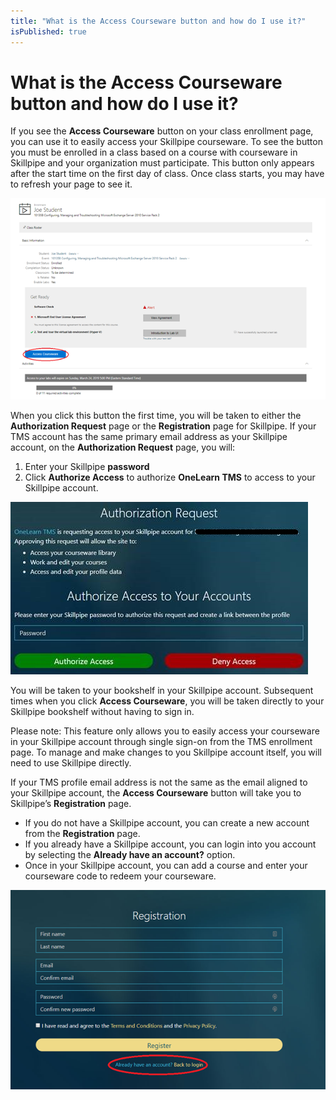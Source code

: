 ```yaml
---
title: "What is the Access Courseware button and how do I use it?"
isPublished: true
---
```


# What is the Access Courseware button and how do I use it?

If you see the **Access Courseware** button on your class enrollment page, you can use it to easily access your Skillpipe courseware. To see the button you must be enrolled in a class based on a course with courseware in Skillpipe and your organization must participate. This button only appears after the start time on the first day of class. Once class starts, you may have to refresh your page to see it.

![](/tms/images/access-courseware-button.png)

When you click this button the first time, you will be taken to either the **Authorization Request** page or the **Registration** page for Skillpipe. If your TMS account has the same primary email address as your Skillpipe account, on the **Authorization Request** page, you will:
1. Enter your Skillpipe **password**
1. Click **Authorize Access** to authorize **OneLearn TMS** to access to your Skillpipe account. 

![](/tms/images/authorize-access.png)

You will be taken to your bookshelf in your Skillpipe account. Subsequent times when you click **Access Courseware**, you will be taken directly to your Skillpipe bookshelf without having to sign in.

Please note: This feature only allows you to easily access your courseware in your Skillpipe account through single sign-on from the TMS enrollment page. To manage and make changes to you Skillpipe account itself, you will need to use Skillpipe directly.

If your TMS profile email address is not the same as the email aligned to your Skillpipe account, the **Access Courseware** button will take you to Skillpipe’s **Registration** page. 
- If you do not have a Skillpipe account, you can create a new account from the **Registration** page.
- If you already have a Skillpipe account, you can login into you account by selecting the **Already have an account?** option. 
- Once in your Skillpipe account, you can add a course and enter your courseware code to redeem your courseware.

![](/tms/images/skillpipe-registration.png)
